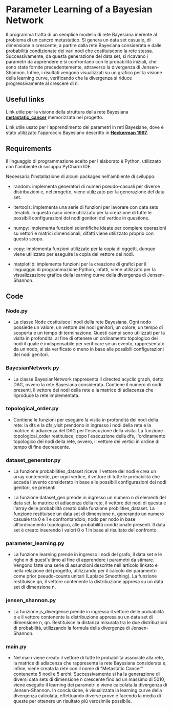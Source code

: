 # Parameter Learning of a Bayesian Network
Il programma tratta di un semplice modello di rete Bayesiana inerente al problema di un cancro metastatico. Si genera un data set casuale, di dimensione n crescente, a partire dalla rete Bayesiana considerata e dalle probabilità condizionate dei vari nodi che costituiscono la rete stessa. Successivamente, da questa generazione del data set, si ricavano i parametri da apprendere e si confrontano con le probabilità iniziali, che sono state fornite precedentemente, attraverso la divergenza di Jensen-Shannon. Infine, i risultati vengono visualizzati su un grafico per la visione della learning curve, verificando che la divergenza si riduce progressivamente al crescere di n.


## Useful links

Link utile per la visione della struttura della rete Bayesiana [**metastatic_cancer**](https://github.com/luigi25/EsameAI/blob/master/Project%20AI/Metastatic%20Cancer/metastic_cancer.bn) memorizzata nel progetto.

Link utile usato per l'apprendimento dei parametri in reti Bayesiane, dove è stato utilizzato l'approccio Bayesiano descritto in [**Heckerman 1997**](http://machinelearning102.pbworks.com/f/Tutorial-BayesianNetworks.pdf).


## Requirements

Il linguaggio di programmazione scelto per l'elaborato è Python, utilizzato con l'ambiente di sviluppo PyCharm IDE.

Necessaria l'installazione di alcuni packages nell'ambiente di sviluppo:

* random: implementa generatori di numeri pseudo-casuali per diverse distribuzioni e, nel progetto, viene utilizzato per la generazione del data set.
        
* itertools: implementa una serie di funzioni per lavorare con data sets iterabili. In questo caso viene utilizzato per la creazione di tutte le possibili configurazioni dei nodi genitori del vertice in questione.
        
* numpy: implementa funzioni scientifiche ideate per compiere operazioni su vettori e matrici dimensionali, difatti viene utilizzato proprio con questo scopo.
        
* copy: implementa funzioni utilizzate per la copia di oggetti, dunque viene utilizzato per eseguire la copia del vettore dei nodi.
        
* matplotlib: implementa funzioni per la creazione di grafici per il linguaggio di programmazione Python, infatti, viene utilizzato per la visualizzazione grafica della learning curve della divergenza di Jensen-Shannon.


## Code

### Node.py
        
* La classe Node costituisce i nodi della rete Bayesiana. Ogni nodo possiede un valore, un vettore dei nodi genitori, un colore, un tempo di scoperta e un tempo di terminazione. Questi campi sono utilizzati per la visita in profondità, al fine di ottenere un ordinamento topologico dei nodi il quale è indispensabile per verificare se un evento, rappresentato da un nodo, si sia verificato o meno in base alle possibili configurazioni dei nodi genitori.

### BayesianNetwork.py

* La classe BayesianNetwork rappresenta il directed acyclic graph, detto DAG, ovvero la rete Bayesiana considerata. Contiene il numero di nodi presenti, il vettore dei nodi della rete e la matrice di adiacenza che riproduce la rete implementata.

### topological_order.py

* Contiene le funzioni per eseguire la visita in profondità dei nodi della rete: la dfs e la dfs_visit prendono in ingresso i nodi della rete e la matrice di adiacenza del DAG per l'esecuzione della visita. La funzione topological_order restituisce, dopo l'esecuzione della dfs, l'ordinamento topologico dei nodi della rete, ovvero, il vettore dei vertici in ordine di tempo di fine decrescente.
        
### dataset_generator.py

* La funzione probabilities_dataset riceve il vettore dei nodi e crea un array contenente, per ogni vertice, il vettore di tutte le probabilità che accada l'evento considerato in base alle possibili configurazioni dei nodi genitori, se presenti.
       
* La funzione dataset_gen prende in ingresso un numero n di elementi del data set, la matrice di adiacenza della rete, il vettore dei nodi di questa e l'array delle probabilità creato dalla funzione probilities_dataset. La funzione restituisce un data set di dimensione n, generando un numero casuale tra 0 e 1 e confrontandolo, nodo per nodo in base all'ordinamento topologico, alle probabilità condizionate presenti. Il data set è creato inserendo i valori 0 o 1 in base al risultato del confronto.
       
### parameter_learning.py

* La funzione learning prende in ingresso i nodi del grafo, il data set e le righe n di quest'ultimo al fine di apprendere i parametri da stimare. Vengono fatte una serie di assunzioni descritte nell'articolo linkato e nella relazione del progetto, utilizzando per il calcolo dei paramentri come prior pseudo-counts unitari (Laplace Smoothing). La funzione restituisce qn, il vettore contenente la distribuzione appresa su un data set di dimensione n.
        
### jensen_shannon.py
        
* La funzione js_divergence prende in ingresso il vettore delle probabilità p e il vettore contenente la distribuzione appresa su un data set di dimensione n, qn. Restituisce la distanza misurata tra le due distribuzioni di probabilità, utilizzando la formula della divergenza di Jensen-Shannon.
        
### main.py

* Nel main viene creato il vettore di tutte le probabilità associate alla rete, la matrice di adiacenza che rappresenta la rete Bayesiana considerata e, infine, viene creata la rete con il nome di "Metastatic Cancer" contenente 5 nodi e 5 archi. Successivamente si ha la generazione di diversi data sets di dimensione n crescente fino ad un massimo di 5010, viene eseguito il learning dei parametri e viene calcolata la divergenza di Jensen-Shannon. In conclusione, è visualizzata la learning curve della divergenza calcolata, effettuando diverse prove e facendo la media di queste per ottenere un risultato più verosimile possibile.
